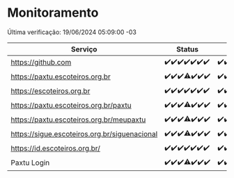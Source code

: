 # Monitoramento

Última verificação: 19/06/2024 05:09:00 -03

|Serviço|Status|Últimas 24h|
|---|---|---|
|https://github.com|<span title="2024-06-12: OK=24">✔️</span><span title="2024-06-13: OK=24">✔️</span><span title="2024-06-14: OK=24">✔️</span><span title="2024-06-15: OK=24">✔️</span><span title="2024-06-16: OK=24">✔️</span><span title="2024-06-17: OK=24">✔️</span><span title="2024-06-18: OK=8">✔️</span>|<span title="18/06/2024 05:10:00 -03 : 200">✔️</span><span title="18/06/2024 06:07:00 -03 : 200">✔️</span><span title="18/06/2024 07:07:00 -03 : 200">✔️</span><span title="18/06/2024 08:05:00 -03 : 200">✔️</span><span title="18/06/2024 09:12:00 -03 : 200">✔️</span><span title="18/06/2024 10:10:00 -03 : 200">✔️</span><span title="18/06/2024 11:06:00 -03 : 200">✔️</span><span title="18/06/2024 12:07:00 -03 : 200">✔️</span><span title="18/06/2024 13:08:00 -03 : 200">✔️</span><span title="18/06/2024 14:06:00 -03 : 200">✔️</span><span title="18/06/2024 15:09:00 -03 : 200">✔️</span><span title="18/06/2024 16:05:00 -03 : 200">✔️</span><span title="18/06/2024 17:08:00 -03 : 200">✔️</span><span title="18/06/2024 18:06:00 -03 : 200">✔️</span><span title="18/06/2024 19:06:00 -03 : 200">✔️</span><span title="18/06/2024 20:07:00 -03 : 200">✔️</span><span title="18/06/2024 21:33:00 -03 : 200">✔️</span><span title="18/06/2024 22:54:00 -03 : 200">✔️</span><span title="18/06/2024 23:26:00 -03 : 200">✔️</span><span title="19/06/2024 00:08:00 -03 : 200">✔️</span><span title="19/06/2024 01:09:00 -03 : 200">✔️</span><span title="19/06/2024 02:07:00 -03 : 200">✔️</span><span title="19/06/2024 03:10:00 -03 : 200">✔️</span><span title="19/06/2024 04:06:00 -03 : 200">✔️</span><span title="19/06/2024 05:09:00 -03 : 200">✔️</span>|
|https://paxtu.escoteiros.org.br|<span title="2024-06-12: OK=24">✔️</span><span title="2024-06-13: OK=24">✔️</span><span title="2024-06-14: OK=24">✔️</span><span title="2024-06-15: OK=23, Falhas=1">⚠️</span><span title="2024-06-16: OK=24">✔️</span><span title="2024-06-17: OK=24">✔️</span><span title="2024-06-18: OK=8">✔️</span>|<span title="18/06/2024 05:10:00 -03 : 200">✔️</span><span title="18/06/2024 06:07:00 -03 : 200">✔️</span><span title="18/06/2024 07:07:00 -03 : 200">✔️</span><span title="18/06/2024 08:05:00 -03 : 200">✔️</span><span title="18/06/2024 09:12:00 -03 : 200">✔️</span><span title="18/06/2024 10:10:00 -03 : 200">✔️</span><span title="18/06/2024 11:06:00 -03 : 200">✔️</span><span title="18/06/2024 12:07:00 -03 : 200">✔️</span><span title="18/06/2024 13:08:00 -03 : 200">✔️</span><span title="18/06/2024 14:06:00 -03 : 200">✔️</span><span title="18/06/2024 15:09:00 -03 : 200">✔️</span><span title="18/06/2024 16:05:00 -03 : 200">✔️</span><span title="18/06/2024 17:08:00 -03 : 200">✔️</span><span title="18/06/2024 18:06:00 -03 : 200">✔️</span><span title="18/06/2024 19:06:00 -03 : 200">✔️</span><span title="18/06/2024 20:07:00 -03 : 200">✔️</span><span title="18/06/2024 21:33:00 -03 : 200">✔️</span><span title="18/06/2024 22:54:00 -03 : 200">✔️</span><span title="18/06/2024 23:26:00 -03 : 200">✔️</span><span title="19/06/2024 00:08:00 -03 : 200">✔️</span><span title="19/06/2024 01:09:00 -03 : 200">✔️</span><span title="19/06/2024 02:07:00 -03 : 200">✔️</span><span title="19/06/2024 03:10:00 -03 : 200">✔️</span><span title="19/06/2024 04:06:00 -03 : 200">✔️</span><span title="19/06/2024 05:09:00 -03 : 200">✔️</span>|
|https://escoteiros.org.br|<span title="2024-06-12: OK=24">✔️</span><span title="2024-06-13: OK=24">✔️</span><span title="2024-06-14: OK=24">✔️</span><span title="2024-06-15: OK=24">✔️</span><span title="2024-06-16: OK=24">✔️</span><span title="2024-06-17: OK=24">✔️</span><span title="2024-06-18: OK=8">✔️</span>|<span title="18/06/2024 05:10:00 -03 : 200">✔️</span><span title="18/06/2024 06:07:00 -03 : 200">✔️</span><span title="18/06/2024 07:07:00 -03 : 200">✔️</span><span title="18/06/2024 08:05:00 -03 : 200">✔️</span><span title="18/06/2024 09:12:00 -03 : 200">✔️</span><span title="18/06/2024 10:10:00 -03 : 200">✔️</span><span title="18/06/2024 11:06:00 -03 : 200">✔️</span><span title="18/06/2024 12:07:00 -03 : 200">✔️</span><span title="18/06/2024 13:08:00 -03 : 200">✔️</span><span title="18/06/2024 14:06:00 -03 : 200">✔️</span><span title="18/06/2024 15:10:00 -03 : 200">✔️</span><span title="18/06/2024 16:05:00 -03 : 200">✔️</span><span title="18/06/2024 17:08:00 -03 : 200">✔️</span><span title="18/06/2024 18:06:00 -03 : 200">✔️</span><span title="18/06/2024 19:06:00 -03 : 200">✔️</span><span title="18/06/2024 20:07:00 -03 : 200">✔️</span><span title="18/06/2024 21:33:00 -03 : 200">✔️</span><span title="18/06/2024 22:54:00 -03 : 200">✔️</span><span title="18/06/2024 23:26:00 -03 : 200">✔️</span><span title="19/06/2024 00:08:00 -03 : 200">✔️</span><span title="19/06/2024 01:09:00 -03 : 200">✔️</span><span title="19/06/2024 02:07:00 -03 : 200">✔️</span><span title="19/06/2024 03:10:00 -03 : 200">✔️</span><span title="19/06/2024 04:06:00 -03 : 200">✔️</span><span title="19/06/2024 05:09:00 -03 : 200">✔️</span>|
|https://paxtu.escoteiros.org.br/paxtu|<span title="2024-06-12: OK=24">✔️</span><span title="2024-06-13: OK=24">✔️</span><span title="2024-06-14: OK=24">✔️</span><span title="2024-06-15: OK=23, Falhas=1">⚠️</span><span title="2024-06-16: OK=24">✔️</span><span title="2024-06-17: OK=24">✔️</span><span title="2024-06-18: OK=8">✔️</span>|<span title="18/06/2024 05:10:00 -03 : 200">✔️</span><span title="18/06/2024 06:07:00 -03 : 200">✔️</span><span title="18/06/2024 07:07:00 -03 : 200">✔️</span><span title="18/06/2024 08:05:00 -03 : 200">✔️</span><span title="18/06/2024 09:13:00 -03 : 200">✔️</span><span title="18/06/2024 10:10:00 -03 : 200">✔️</span><span title="18/06/2024 11:06:00 -03 : 200">✔️</span><span title="18/06/2024 12:07:00 -03 : 200">✔️</span><span title="18/06/2024 13:08:00 -03 : 200">✔️</span><span title="18/06/2024 14:06:00 -03 : 200">✔️</span><span title="18/06/2024 15:10:00 -03 : 200">✔️</span><span title="18/06/2024 16:05:00 -03 : 200">✔️</span><span title="18/06/2024 17:08:00 -03 : 200">✔️</span><span title="18/06/2024 18:06:00 -03 : 200">✔️</span><span title="18/06/2024 19:06:00 -03 : 200">✔️</span><span title="18/06/2024 20:07:00 -03 : 200">✔️</span><span title="18/06/2024 21:33:00 -03 : 200">✔️</span><span title="18/06/2024 22:54:00 -03 : 200">✔️</span><span title="18/06/2024 23:26:00 -03 : 200">✔️</span><span title="19/06/2024 00:08:00 -03 : 200">✔️</span><span title="19/06/2024 01:09:00 -03 : 200">✔️</span><span title="19/06/2024 02:07:00 -03 : 200">✔️</span><span title="19/06/2024 03:10:00 -03 : 200">✔️</span><span title="19/06/2024 04:06:00 -03 : 200">✔️</span><span title="19/06/2024 05:09:00 -03 : 200">✔️</span>|
|https://paxtu.escoteiros.org.br/meupaxtu|<span title="2024-06-12: OK=24">✔️</span><span title="2024-06-13: OK=24">✔️</span><span title="2024-06-14: OK=24">✔️</span><span title="2024-06-15: OK=23, Falhas=1">⚠️</span><span title="2024-06-16: OK=24">✔️</span><span title="2024-06-17: OK=24">✔️</span><span title="2024-06-18: OK=8">✔️</span>|<span title="18/06/2024 05:10:00 -03 : 200">✔️</span><span title="18/06/2024 06:07:00 -03 : 200">✔️</span><span title="18/06/2024 07:07:00 -03 : 200">✔️</span><span title="18/06/2024 08:05:00 -03 : 200">✔️</span><span title="18/06/2024 09:13:00 -03 : 200">✔️</span><span title="18/06/2024 10:10:00 -03 : 200">✔️</span><span title="18/06/2024 11:06:00 -03 : 200">✔️</span><span title="18/06/2024 12:07:00 -03 : 200">✔️</span><span title="18/06/2024 13:08:00 -03 : 200">✔️</span><span title="18/06/2024 14:06:00 -03 : 200">✔️</span><span title="18/06/2024 15:10:00 -03 : 200">✔️</span><span title="18/06/2024 16:05:00 -03 : 200">✔️</span><span title="18/06/2024 17:08:00 -03 : 200">✔️</span><span title="18/06/2024 18:06:00 -03 : 200">✔️</span><span title="18/06/2024 19:06:00 -03 : 200">✔️</span><span title="18/06/2024 20:07:00 -03 : 200">✔️</span><span title="18/06/2024 21:33:00 -03 : 200">✔️</span><span title="18/06/2024 22:54:00 -03 : 200">✔️</span><span title="18/06/2024 23:26:00 -03 : 200">✔️</span><span title="19/06/2024 00:08:00 -03 : 200">✔️</span><span title="19/06/2024 01:09:00 -03 : 200">✔️</span><span title="19/06/2024 02:07:00 -03 : 200">✔️</span><span title="19/06/2024 03:10:00 -03 : 200">✔️</span><span title="19/06/2024 04:06:00 -03 : 200">✔️</span><span title="19/06/2024 05:09:00 -03 : 200">✔️</span>|
|https://sigue.escoteiros.org.br/siguenacional|<span title="2024-06-12: OK=24">✔️</span><span title="2024-06-13: OK=24">✔️</span><span title="2024-06-14: OK=24">✔️</span><span title="2024-06-15: OK=23, Falhas=1">⚠️</span><span title="2024-06-16: OK=24">✔️</span><span title="2024-06-17: OK=24">✔️</span><span title="2024-06-18: OK=8">✔️</span>|<span title="18/06/2024 05:10:00 -03 : 200">✔️</span><span title="18/06/2024 06:07:00 -03 : 200">✔️</span><span title="18/06/2024 07:07:00 -03 : 200">✔️</span><span title="18/06/2024 08:05:00 -03 : 200">✔️</span><span title="18/06/2024 09:13:00 -03 : 200">✔️</span><span title="18/06/2024 10:10:00 -03 : 200">✔️</span><span title="18/06/2024 11:06:00 -03 : 200">✔️</span><span title="18/06/2024 12:07:00 -03 : 200">✔️</span><span title="18/06/2024 13:08:00 -03 : 200">✔️</span><span title="18/06/2024 14:06:00 -03 : 200">✔️</span><span title="18/06/2024 15:10:00 -03 : 200">✔️</span><span title="18/06/2024 16:05:00 -03 : 200">✔️</span><span title="18/06/2024 17:08:00 -03 : 200">✔️</span><span title="18/06/2024 18:06:00 -03 : 200">✔️</span><span title="18/06/2024 19:06:00 -03 : 200">✔️</span><span title="18/06/2024 20:07:00 -03 : 200">✔️</span><span title="18/06/2024 21:33:00 -03 : 200">✔️</span><span title="18/06/2024 22:54:00 -03 : 200">✔️</span><span title="18/06/2024 23:26:00 -03 : 200">✔️</span><span title="19/06/2024 00:08:00 -03 : 200">✔️</span><span title="19/06/2024 01:09:00 -03 : 200">✔️</span><span title="19/06/2024 02:07:00 -03 : 200">✔️</span><span title="19/06/2024 03:10:00 -03 : 200">✔️</span><span title="19/06/2024 04:07:00 -03 : 200">✔️</span><span title="19/06/2024 05:09:00 -03 : 200">✔️</span>|
|https://id.escoteiros.org.br/|<span title="2024-06-12: OK=24">✔️</span><span title="2024-06-13: OK=24">✔️</span><span title="2024-06-14: OK=24">✔️</span><span title="2024-06-15: OK=24">✔️</span><span title="2024-06-16: OK=24">✔️</span><span title="2024-06-17: OK=24">✔️</span><span title="2024-06-18: OK=8">✔️</span>|<span title="18/06/2024 05:10:00 -03 : 200">✔️</span><span title="18/06/2024 06:07:00 -03 : 200">✔️</span><span title="18/06/2024 07:07:00 -03 : 200">✔️</span><span title="18/06/2024 08:05:00 -03 : 200">✔️</span><span title="18/06/2024 09:13:00 -03 : 200">✔️</span><span title="18/06/2024 10:10:00 -03 : 200">✔️</span><span title="18/06/2024 11:06:00 -03 : 200">✔️</span><span title="18/06/2024 12:07:00 -03 : 200">✔️</span><span title="18/06/2024 13:08:00 -03 : 200">✔️</span><span title="18/06/2024 14:06:00 -03 : 200">✔️</span><span title="18/06/2024 15:10:00 -03 : 200">✔️</span><span title="18/06/2024 16:05:00 -03 : 200">✔️</span><span title="18/06/2024 17:08:00 -03 : 200">✔️</span><span title="18/06/2024 18:06:00 -03 : 200">✔️</span><span title="18/06/2024 19:06:00 -03 : 200">✔️</span><span title="18/06/2024 20:07:00 -03 : 200">✔️</span><span title="18/06/2024 21:33:00 -03 : 200">✔️</span><span title="18/06/2024 22:54:00 -03 : 200">✔️</span><span title="18/06/2024 23:26:00 -03 : 200">✔️</span><span title="19/06/2024 00:08:00 -03 : 200">✔️</span><span title="19/06/2024 01:09:00 -03 : 200">✔️</span><span title="19/06/2024 02:07:00 -03 : 200">✔️</span><span title="19/06/2024 03:10:00 -03 : 200">✔️</span><span title="19/06/2024 04:07:00 -03 : 200">✔️</span><span title="19/06/2024 05:09:00 -03 : 200">✔️</span>|
|Paxtu Login|<span title="2024-06-12: OK=24">✔️</span><span title="2024-06-13: OK=24">✔️</span><span title="2024-06-14: OK=24">✔️</span><span title="2024-06-15: OK=23, Falhas=1">⚠️</span><span title="2024-06-16: OK=24">✔️</span><span title="2024-06-17: OK=24">✔️</span><span title="2024-06-18: OK=8">✔️</span>|<span title="18/06/2024 05:10:00 -03 : 200">✔️</span><span title="18/06/2024 06:07:00 -03 : 200">✔️</span><span title="18/06/2024 07:07:00 -03 : 200">✔️</span><span title="18/06/2024 08:05:00 -03 : 200">✔️</span><span title="18/06/2024 09:13:00 -03 : 200">✔️</span><span title="18/06/2024 10:10:00 -03 : 200">✔️</span><span title="18/06/2024 11:06:00 -03 : 200">✔️</span><span title="18/06/2024 12:07:00 -03 : 200">✔️</span><span title="18/06/2024 13:08:00 -03 : 200">✔️</span><span title="18/06/2024 14:06:00 -03 : 200">✔️</span><span title="18/06/2024 15:10:00 -03 : 200">✔️</span><span title="18/06/2024 16:05:00 -03 : 200">✔️</span><span title="18/06/2024 17:08:00 -03 : 200">✔️</span><span title="18/06/2024 18:06:00 -03 : 200">✔️</span><span title="18/06/2024 19:06:00 -03 : 200">✔️</span><span title="18/06/2024 20:07:00 -03 : 200">✔️</span><span title="18/06/2024 21:33:00 -03 : 200">✔️</span><span title="18/06/2024 22:54:00 -03 : 200">✔️</span><span title="18/06/2024 23:26:00 -03 : 200">✔️</span><span title="19/06/2024 00:08:00 -03 : 200">✔️</span><span title="19/06/2024 01:09:00 -03 : 200">✔️</span><span title="19/06/2024 02:07:00 -03 : 200">✔️</span><span title="19/06/2024 03:10:00 -03 : 200">✔️</span><span title="19/06/2024 04:07:00 -03 : 200">✔️</span><span title="19/06/2024 05:09:00 -03 : 200">✔️</span>|
